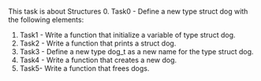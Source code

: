This task is about Structures
0. Task0 - Define a new type struct dog with the following elements:
1. Task1 - Write a function that initialize a variable of type struct dog.
2. Task2 - Write a function that prints a struct dog.
3. Task3 - Define a new type dog_t as a new name for the type struct dog.
4. Task4 - Write a function that creates a new dog.
5. Task5- Write a function that frees dogs.
